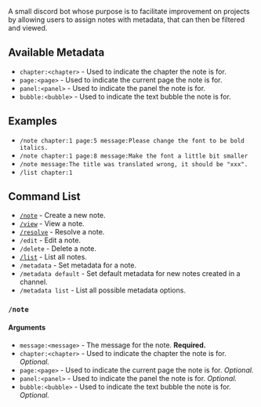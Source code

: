 A small discord bot whose purpose is to facilitate improvement on projects by allowing users to assign notes with metadata, that can then be filtered and viewed.

## Available Metadata

* `chapter:<chapter>` - Used to indicate the chapter the note is for.
* `page:<page>` - Used to indicate the current page the note is for.
* `panel:<panel>` - Used to indicate the panel the note is for.
* `bubble:<bubble>` - Used to indicate the text bubble the note is for.

## Examples

* `/note chapter:1 page:5 message:Please change the font to be bold italics.`
* `/note chapter:1 page:8 message:Make the font a little bit smaller`
* `/note message:The title was translated wrong, it should be "xxx".`
* `/list chapter:1`

## Command List

* [`/note`](#note) - Create a new note.
* [`/view`](#view) - View a note.
* [`/resolve`](#resolve) - Resolve a note.
* `/edit` - Edit a note.
* `/delete` - Delete a note.
* [`/list`](#list) - List all notes.
* `/metadata` - Set metadata for a note.
* `/metadata default` - Set default metadata for new notes created in a channel.
* `/metadata list` - List all possible metadata options.

### `/note`

#### Arguments

* `message:<message>` - The message for the note. **Required.**
* `chapter:<chapter>` - Used to indicate the chapter the note is for. _Optional._
* `page:<page>` - Used to indicate the current page the note is for. _Optional._
* `panel:<panel>` - Used to indicate the panel the note is for. _Optional._
* `bubble:<bubble>` - Used to indicate the text bubble the note is for. _Optional._
